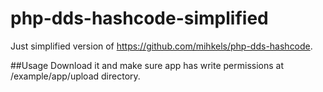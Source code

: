 # php-dds-hashcode-simplified
Just simplified version of https://github.com/mihkels/php-dds-hashcode.

##Usage
Download it and make sure app has write permissions at /example/app/upload directory.
